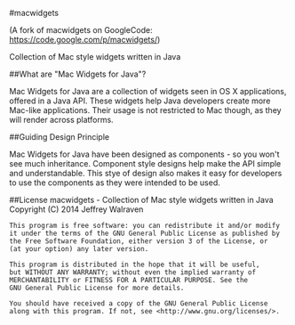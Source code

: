 #macwidgets

(A fork of macwidgets on GoogleCode: https://code.google.com/p/macwidgets/)

Collection of Mac style widgets written in Java

##What are "Mac Widgets for Java"?

Mac Widgets for Java are a collection of widgets seen in OS X applications, offered in a Java API. These widgets help Java developers create more Mac-like applications. Their usage is not restricted to Mac though, as they will render across platforms.

##Guiding Design Principle

Mac Widgets for Java have been designed as components - so you won't see much inheritance. Component style designs help make the API simple and understandable. This stye of design also makes it easy for developers to use the components as they were intended to be used.

##License
    macwidgets - Collection of Mac style widgets written in Java
    Copyright (C) 2014 Jeffrey Walraven

    This program is free software: you can redistribute it and/or modify
    it under the terms of the GNU General Public License as published by
    the Free Software Foundation, either version 3 of the License, or
    (at your option) any later version.

    This program is distributed in the hope that it will be useful,
    but WITHOUT ANY WARRANTY; without even the implied warranty of
    MERCHANTABILITY or FITNESS FOR A PARTICULAR PURPOSE. See the
    GNU General Public License for more details.

    You should have received a copy of the GNU General Public License
    along with this program. If not, see <http://www.gnu.org/licenses/>.
